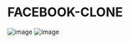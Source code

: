 # FACEBOOK-CLONE
![image](https://user-images.githubusercontent.com/78996216/178967314-5256f523-01ba-4c93-91d7-4862940296b0.png)
![image](https://user-images.githubusercontent.com/78996216/178967519-997a1440-608e-4d57-8e04-3b0b72957822.png)

